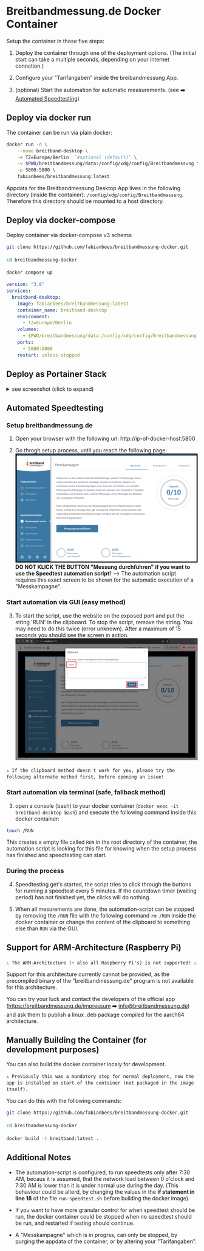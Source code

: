 # Breitbandmessung.de Docker Container


Setup the container in these five steps:

1. Deploy the container through one of the deployment options.
(The initial start can take a multiple seconds, depending on your internet connction.)

2. Configure your "Tarifangaben" inside the breibandmessung App.

3. (optional) Start the automation for automatic measurements. (see ➡️ [Automated Speedtesting](#automated-speedtesting))




## Deploy via docker run

The container can be run via plain docker:

```bash
docker run -d \
    --name breitband-desktop \
    -e TZ=Europe/Berlin  `#optional (default)` \
    -v $PWD/breitbandmessung/data:/config/xdg/config/Breitbandmessung \
    -p 5800:5800 \
    fabianbees/breitbandmessung:latest
```

Appdata for the Breitbandmessung Desktop App lives in the following directory (inside the container): ```/config/xdg/config/Breitbandmessung```. Therefore this directory should be mounted to a host directory.


## Deploy via docker-compose

Deploy container via docker-compose v3 schema:

```bash
git clone https://github.com/fabianbees/breitbandmessung-docker.git

cd breitbandmessung-docker

docker compose up
```


```yaml
version: "3.8"
services:
  breitband-desktop:
    image: fabianbees/breitbandmessung:latest
    container_name: breitband-desktop
    environment:
      - TZ=Europe/Berlin
    volumes:
      - $PWD/breitbandmessung/data:/config/xdg/config/Breitbandmessung
    ports:
      - 5800:5800
    restart: unless-stopped
```



## Deploy as Portainer Stack

<details>
<summary>see screenshot (click to expand)</summary>
<br>
<img src="screenshots/portainer-stack.png">
</details>




## Automated Speedtesting

### Setup breitbandmessung.de

1. Open your browser with the following url: http://ip-of-docker-host:5800


2. Go throgh setup process, until you reach the following page:
![Screenshot1](screenshots/screenshot1.png)
**DO NOT KLICK THE BUTTON "Messung durchführen" if you want to use the Speedtest automation script!**
--> The automation script requires this exact screen to be shown for the automatic execution of a "Messkampagne".


### Start automation via GUI (easy method)

3. To start the script, use the website on the exposed port and put the string 'RUN' in the clipboard. To stop the script, remove the string. You may need to do this twice (error unknown). After a maximum of 15 seconds you should see the screen in action. 
![Screenshot1](screenshots/clipboard.png)

```⚠️ If the clipboard method doesn't work for you, please try the following alternate method first, before opening an issue!```


### Start automation via terminal (safe, fallback method)

3. open a console (bash) to your docker container (```docker exec -it breitband-desktop bash```) and execute the following command inside this docker container:
```bash
touch /RUN
```
This creates a empty file called ```RUN``` in the root directory of the container, the automation script is looking for this file for knowing when the setup process has finished and speedtesting can start.


### During the process

4. Speedtesting get's started, the script tries to click through the buttons for running a speedtest every 5 minutes. If the countdown timer (waiting period) has not finished yet, the clicks will do nothing.

5. When all mesurements are done, the automation-script can be stopped by removing the ```/RUN``` file with the following command ```rm /RUN``` inside the docker container or change the content of the clipboard to something else than `RUN` via the GUI.




## Support for ARM-Architecture (Raspberry Pi)

```⚠️ The ARM-Architecture (➡️ also all Raspberry Pi's) is not supported! ⚠️```

Support for this architecture currently cannot be provided, as the precompiled binary of the "breitbandmessung.de" program is not available for this architecture.

You can try your luck and contact the developers of the official app (https://breitbandmessung.de/impressum ➡️ info@breitbandmessung.de) and ask them to publish a linux .deb package compiled for the aarch64 architecture.


## Manually Building the Container (for development purposes)

You can also build the docker container localy for development.

```⚠️ Previously this was a mandatory step for normal deployment, now the app is installed on start of the container (not packaged in the image itself).```

You can do this with the following commands:

```bash
git clone https://github.com/fabianbees/breitbandmessung-docker.git

cd breitbandmessung-docker

docker build -t breitband:latest .
```


## Additional Notes

- The automation-script is configured, to run speedtests only after 7:30 AM, becaus it is assumed, that the network load between 0 o'clock and 7:30 AM is lower than it is under normal use during the day.
(This behaviour could be alterd, by changing the values in the **if statement in line 18** of the file ```run-speedtest.sh``` before building the docker image).

- If you want to have more granular control for when speedtest should be run, the docker container could be stopped when no speedtest should be run, and restarted if testing should continue.

- A "Messkampagne" which is in progrss, can only be stopped, by purging the appdata of the container, or by altering your "Tarifangaben".
